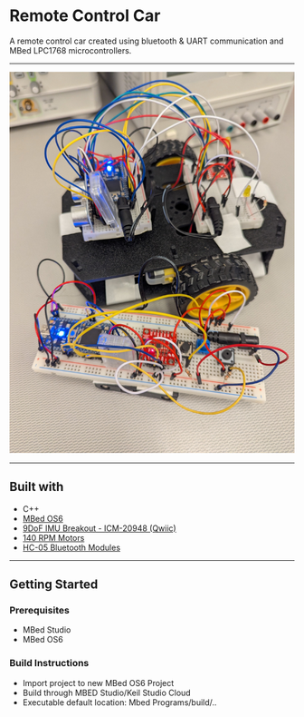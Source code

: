 # Remote Control Car

A remote control car created using bluetooth & UART communication and MBed 
LPC1768 microcontrollers.

---

<img src="images/general/intro_photo.jpg" alt="Remote Control Car Image"/>

---

## Built with
- C++
- [MBed OS6](https://os.mbed.com/docs/mbed-os/v6.16/introduction/index.html)
- [9DoF IMU Breakout - ICM-20948 (Qwiic)](https://www.sparkfun.com/sparkfun-9dof-imu-breakout-icm-20948-qwiic.html)
- [140 RPM Motors](https://www.sparkfun.com/hobby-gearmotor-140-rpm-pair.html?gQT=0)
- [HC-05 Bluetooth Modules](https://www.amazon.com/HiLetgo-Wireless-Bluetooth-Transceiver-Arduino/dp/B071YJG8DR)

--- 

## Getting Started

### Prerequisites
- MBed Studio
- MBed OS6

### Build Instructions
- Import project to new MBed OS6 Project
- Build through MBED Studio/Keil Studio Cloud
- Executable default location: Mbed Programs/build/..
